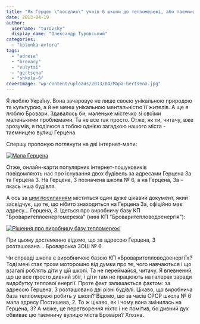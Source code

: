 ```yaml
---
title: "Як Герцен \"поселив\" учнів 6 школи до тепломережі, або таємниця однієї броварської вулиці"
date: 2013-04-19
author: 
  username: "turovsky"
  display_name: "Олександр Туровський"
categories: 
  - "kolonka-avtora"
tags: 
  - "adresa"
  - "brovary"
  - "vulytsi"
  - "gertsena"
  - "shkola-6"
coverImage: "wp-content/uploads/2013/04/Mapa-Gertsena.jpg"
---
```


Я люблю Україну. Вона зачаровує не лише своєю унікальною природою та культурою, а й не менш унікальною ментальністю її жителів. А ще я люблю Бровари. Здавалось би, маленьке містечко зі своїми маленькими проблемами. Та не все так просто. Отже, як ти, читачу, вже зрозумів, я поділюся з тобою однією загадкою нашого міста - таємницею вулиці Герцена.

Спершу пропоную поглянути на дві інтернет-мапи:

[![Мапа Герцена](https://mpz.brovary.org/wp-content/uploads/2013/04/Mapa-Gertsena.jpg)](https://mpz.brovary.org/wp-content/uploads/2013/04/Mapa-Gertsena.jpg)

Отже, онлайн-карти популярних інтернет-пошуковиків повідомляють нас про існування двох будівель за адресами Герцена 3а та Герцена 3. На Герцена, 3 позначена школа № 6, а на Герцена, За – якась інша будівля.

А ось за [цим посиланням](https://rizanenko.org/downloads/doc/5_sesia_BMR/d2.pdf) міститься один дуже цікавий документ, який засвідчує, що те, що нібито знаходиться на Герцена 3а, офіційно має адресу... Герцена, 3. Ідеться про виробничу базу КП "Броваритеплоенергомережа" (нині КП "Броваритепловодоенергія"):

[![Рішення про виробницу базу тепломережі](https://mpz.brovary.org/wp-content/uploads/2013/04/Rishennya-pro-virobnitsu-bazu-teplomerezhi.jpg)](https://mpz.brovary.org/wp-content/uploads/2013/04/Rishennya-pro-virobnitsu-bazu-teplomerezhi.jpg)

При цьому достеменно відомо, що за адресою Герцена, 3 розташована... Броварська ЗОШ № 6.

Чи справді школа є виробничою базою КП «Броваритепловодоенергії»? Тоді мені стає трохи моторошно від думки про те, чого навчаються і що взагалі роблять діти у цій школі. Та не переймайся, читачу. Я впевнений, що це все просто дивний збіг, і діти там не працюють на галерах заради видобутку теплової енергії. Проте факт залишається фактом: за адресою Герцена, 3 розташовано дві різні будівлі. Цікаво, що виробнича база тепломережі робить у школі? Відомо, що за часів СРСР школа № 6 мала адресу Постишева, 2. То ж цікаво, як і чому вона змінилась на Герцена, 3? А може, це перетворення ніхто і не помітив, бо дивний дух обвиває цю таємничу вулицю міста Бровари? Хтозна.
